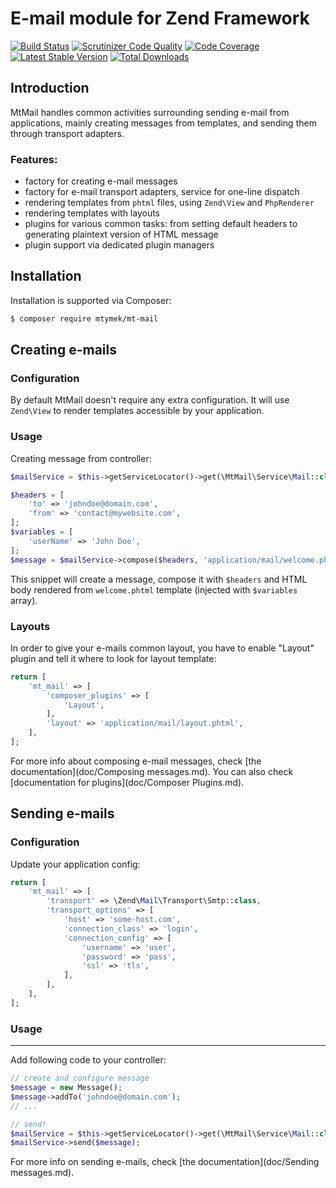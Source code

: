 E-mail module for Zend Framework
================================

[![Build Status](https://travis-ci.org/mtymek/MtMail.png?branch=master)](https://travis-ci.org/mtymek/MtMail)
[![Scrutinizer Code Quality](https://scrutinizer-ci.com/g/mtymek/MtMail/badges/quality-score.png?s=f03d22161755c845d0ce06ab90a67cf4e3e340e0)](https://scrutinizer-ci.com/g/mtymek/MtMail/)
[![Code Coverage](https://scrutinizer-ci.com/g/mtymek/MtMail/badges/coverage.png?s=d4b2ac636d43b3dd8042675dd32ac8fe2cf4e390)](https://scrutinizer-ci.com/g/mtymek/MtMail/)
[![Latest Stable Version](https://poser.pugx.org/mtymek/mt-mail/v/stable.png)](https://packagist.org/packages/mtymek/mt-mail)
[![Total Downloads](https://poser.pugx.org/mtymek/mt-mail/downloads.png)](https://packagist.org/packages/mtymek/mt-mail)

Introduction
------------
MtMail handles common activities surrounding sending e-mail from applications, mainly creating messages
from templates, and sending them through transport adapters.

### Features:
* factory for creating e-mail messages
* factory for e-mail transport adapters, service for one-line dispatch
* rendering templates from `phtml` files, using `Zend\View` and `PhpRenderer`
* rendering templates with layouts
* plugins for various common tasks: from setting default headers to generating plaintext version of HTML message
* plugin support via dedicated plugin managers

Installation
------------
Installation is supported via Composer:

```bash
$ composer require mtymek/mt-mail
```


Creating e-mails
----------------

### Configuration

By default MtMail doesn't require any extra configuration. It will use `Zend\View` to render
templates accessible by your application.

### Usage

Creating message from controller:

```php
$mailService = $this->getServiceLocator()->get(\MtMail\Service\Mail::class);

$headers = [
    'to' => 'johndoe@domain.com',
    'from' => 'contact@mywebsite.com',
];
$variables = [
    'userName' => 'John Doe',
];
$message = $mailService->compose($headers, 'application/mail/welcome.phtml', $variables);
```

This snippet will create a message, compose it with `$headers` and HTML body
rendered from `welcome.phtml` template (injected with `$variables` array).


### Layouts

In order to give your e-mails common layout, you have to enable "Layout" plugin and tell it where
to look for layout template:

```php
return [
    'mt_mail' => [
        'composer_plugins' => [
            'Layout',
        ],
        'layout' => 'application/mail/layout.phtml',
    ],
];
```

For more info about composing e-mail messages, check [the documentation](doc/Composing messages.md).
You can also check [documentation for plugins](doc/Composer Plugins.md).

Sending e-mails
---------------

### Configuration

Update your application config:

```php
return [
    'mt_mail' => [
        'transport' => \Zend\Mail\Transport\Smtp::class,
        'transport_options' => [
            'host' => 'some-host.com',
            'connection_class' => 'login',
            'connection_config' => [
                'username' => 'user',
                'password' => 'pass',
                'ssl' => 'tls',
            ],
        ],
    ],
];
```
### Usage
---------

Add following code to your controller:

```php
// create and configure message
$message = new Message();
$message->addTo('johndoe@domain.com');
// ...

// send!
$mailService = $this->getServiceLocator()->get(\MtMail\Service\Mail::class);
$mailService->send($message);
```

For more info on sending e-mails, check [the documentation](doc/Sending messages.md).
